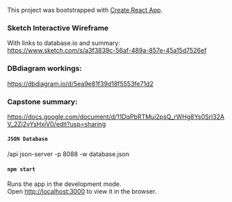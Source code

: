 This project was bootstrapped with [Create React App](https://github.com/facebook/create-react-app).

### Sketch Interactive Wireframe
With links to database.io and summary:
https://www.sketch.com/s/a3f3839c-56af-489a-857e-45a15d7526ef

### DBdiagram workings:
https://dbdiagram.io/d/5ea9e81f39d18f5553fe71d2

### Capstone summary:

https://docs.google.com/document/d/11DqPbRTMui2psQ_rWHg8Ys0Srl32AV_2Zj2vYsHxiV0/edit?usp=sharing

#### `JSON Database`
/api
json-server -p 8088 -w database.json

#### `npm start`

Runs the app in the development mode.<br />
Open [http://localhost:3000](http://localhost:3000) to view it in the browser.

